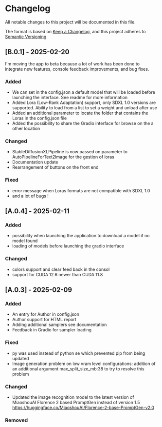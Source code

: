 # Changelog

All notable changes to this project will be documented in this file.

The format is based on [Keep a Changelog](https://keepachangelog.com/en/1.1.0/),
and this project adheres to [Semantic Versioning](https://semver.org/spec/v2.0.0.html).

## [B.0.1] - 2025-02-20
I'm moving the app to beta because a lot of work has been done to integrate new features, console feedback improvements, and bug fixes.
### Added
- We can set in the config.json a default model that will be loaded before launching the interface. See readme for more information
- Added Lora (Low-Rank Adaptation) support, only SDXL 1.0 versions are supported. Ability to load from a list to set a weight and unload after use
- Added an additional parameter to locate the folder that contains the Loras in the config.json file
- Added the possibility to share the Gradio interface for browse on the a other location

### Changed
- StableDiffusionXLPipeline is now passed on parameter to  AutoPipelineForText2Image for the gestion of loras
- Documentation update
- Rearrangement of buttons on the front end

### Fixed
- error message when Loras formats are not compatible with SDXL 1.0
- and a lot of bugs !

## [A.0.4] - 2025-02-11
### Added
- possibility when launching the application to download a model if no model found
- loading of models before launching the gradio interface

### Changed
- colors support and clear feed back in the consol
- support for CUDA 12.6 newer than CUDA 11.8

## [A.0.3] - 2025-02-09

### Added

- An entry for Author in config.json
- Author support for HTML report
- Adding additional samplers see documentation
- Feedback in Gradio for sampler loading


### Fixed

- py was used instead of python se which prevented pip from being updated
- Image generation problem on low vram level configurations: addition of an additional argument max_split_size_mb:38 to try to resolve this problem

### Changed

- Updated the image recognition model to the latest version of MiaoshouAI Florence 2 based PromptGen instead of version 1.5
https://huggingface.co/MiaoshouAI/Florence-2-base-PromptGen-v2.0

### Removed
